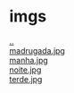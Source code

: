 # imgs 
<a href='https://gabrielryanft.github.io/learning/cursoemvideo/javascript/exercicios-cursoemvideo/horadodia' target='_self' rel='prev'>..</a><br/>
<a href='https://gabrielryanft.github.io/learning/cursoemvideo/javascript/exercicios-cursoemvideo/horadodia/imgs/madrugada.jpg' target='_blank' rel='next'>madrugada.jpg</a><br/>
<a href='https://gabrielryanft.github.io/learning/cursoemvideo/javascript/exercicios-cursoemvideo/horadodia/imgs/manha.jpg' target='_blank' rel='next'>manha.jpg</a><br/>
<a href='https://gabrielryanft.github.io/learning/cursoemvideo/javascript/exercicios-cursoemvideo/horadodia/imgs/noite.jpg' target='_blank' rel='next'>noite.jpg</a><br/>
<a href='https://gabrielryanft.github.io/learning/cursoemvideo/javascript/exercicios-cursoemvideo/horadodia/imgs/terde.jpg' target='_blank' rel='next'>terde.jpg</a><br/>
